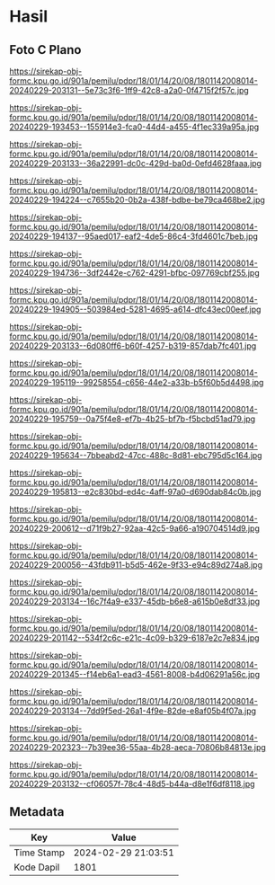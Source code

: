 # Hasil

## Foto C Plano

https://sirekap-obj-formc.kpu.go.id/901a/pemilu/pdpr/18/01/14/20/08/1801142008014-20240229-203131--5e73c3f6-1ff9-42c8-a2a0-0f4715f2f57c.jpg

https://sirekap-obj-formc.kpu.go.id/901a/pemilu/pdpr/18/01/14/20/08/1801142008014-20240229-193453--155914e3-fca0-44d4-a455-4f1ec339a95a.jpg

https://sirekap-obj-formc.kpu.go.id/901a/pemilu/pdpr/18/01/14/20/08/1801142008014-20240229-203133--36a22991-dc0c-429d-ba0d-0efd4628faaa.jpg

https://sirekap-obj-formc.kpu.go.id/901a/pemilu/pdpr/18/01/14/20/08/1801142008014-20240229-194224--c7655b20-0b2a-438f-bdbe-be79ca468be2.jpg

https://sirekap-obj-formc.kpu.go.id/901a/pemilu/pdpr/18/01/14/20/08/1801142008014-20240229-194137--95aed017-eaf2-4de5-86c4-3fd4601c7beb.jpg

https://sirekap-obj-formc.kpu.go.id/901a/pemilu/pdpr/18/01/14/20/08/1801142008014-20240229-194736--3df2442e-c762-4291-bfbc-097769cbf255.jpg

https://sirekap-obj-formc.kpu.go.id/901a/pemilu/pdpr/18/01/14/20/08/1801142008014-20240229-194905--503984ed-5281-4695-a614-dfc43ec00eef.jpg

https://sirekap-obj-formc.kpu.go.id/901a/pemilu/pdpr/18/01/14/20/08/1801142008014-20240229-203133--6d080ff6-b60f-4257-b319-857dab7fc401.jpg

https://sirekap-obj-formc.kpu.go.id/901a/pemilu/pdpr/18/01/14/20/08/1801142008014-20240229-195119--99258554-c656-44e2-a33b-b5f60b5d4498.jpg

https://sirekap-obj-formc.kpu.go.id/901a/pemilu/pdpr/18/01/14/20/08/1801142008014-20240229-195759--0a75f4e8-ef7b-4b25-bf7b-f5bcbd51ad79.jpg

https://sirekap-obj-formc.kpu.go.id/901a/pemilu/pdpr/18/01/14/20/08/1801142008014-20240229-195634--7bbeabd2-47cc-488c-8d81-ebc795d5c164.jpg

https://sirekap-obj-formc.kpu.go.id/901a/pemilu/pdpr/18/01/14/20/08/1801142008014-20240229-195813--e2c830bd-ed4c-4aff-97a0-d690dab84c0b.jpg

https://sirekap-obj-formc.kpu.go.id/901a/pemilu/pdpr/18/01/14/20/08/1801142008014-20240229-200612--d71f9b27-92aa-42c5-9a66-a190704514d9.jpg

https://sirekap-obj-formc.kpu.go.id/901a/pemilu/pdpr/18/01/14/20/08/1801142008014-20240229-200056--43fdb911-b5d5-462e-9f33-e94c89d274a8.jpg

https://sirekap-obj-formc.kpu.go.id/901a/pemilu/pdpr/18/01/14/20/08/1801142008014-20240229-203134--16c7f4a9-e337-45db-b6e8-a615b0e8df33.jpg

https://sirekap-obj-formc.kpu.go.id/901a/pemilu/pdpr/18/01/14/20/08/1801142008014-20240229-201142--534f2c6c-e21c-4c09-b329-6187e2c7e834.jpg

https://sirekap-obj-formc.kpu.go.id/901a/pemilu/pdpr/18/01/14/20/08/1801142008014-20240229-201345--f14eb6a1-ead3-4561-8008-b4d06291a56c.jpg

https://sirekap-obj-formc.kpu.go.id/901a/pemilu/pdpr/18/01/14/20/08/1801142008014-20240229-203134--7dd9f5ed-26a1-4f9e-82de-e8af05b4f07a.jpg

https://sirekap-obj-formc.kpu.go.id/901a/pemilu/pdpr/18/01/14/20/08/1801142008014-20240229-202323--7b39ee36-55aa-4b28-aeca-70806b84813e.jpg

https://sirekap-obj-formc.kpu.go.id/901a/pemilu/pdpr/18/01/14/20/08/1801142008014-20240229-203132--cf06057f-78c4-48d5-b44a-d8e1f6df8118.jpg


## Metadata

| Key        | Value               |
| ---------- | ------------------- |
| Time Stamp | 2024-02-29 21:03:51 |
| Kode Dapil | 1801                |



